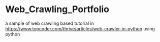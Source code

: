 # Web_Crawling_Portfolio
a sample of web crawling based tutorial in https://www.topcoder.com/thrive/articles/web-crawler-in-python using python
